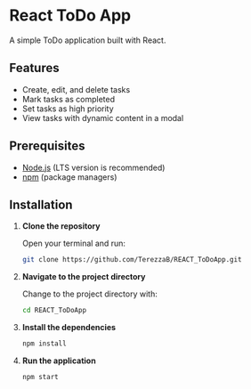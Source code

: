 # React ToDo App

A simple ToDo application built with React.

## Features

- Create, edit, and delete tasks
- Mark tasks as completed
- Set tasks as high priority
- View tasks with dynamic content in a modal

## Prerequisites

- [Node.js](https://nodejs.org/) (LTS version is recommended)
- [npm](https://www.npmjs.com/) (package managers)

## Installation

1. **Clone the repository**

   Open your terminal and run:

   ```bash
   git clone https://github.com/TerezzaB/REACT_ToDoApp.git

2. **Navigate to the project directory**

   Change to the project directory with:

   ```bash
   cd REACT_ToDoApp

3. **Install the dependencies**

   ```bash
   npm install

4. **Run the application**

   ```bash
   npm start
